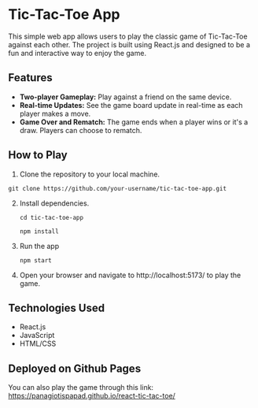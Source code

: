 # Tic-Tac-Toe App

This simple web app allows users to play the classic game of Tic-Tac-Toe against each other. The project is built using React.js and designed to be a fun and interactive way to enjoy the game.

## Features

- **Two-player Gameplay:** Play against a friend on the same device.
- **Real-time Updates:** See the game board update in real-time as each player makes a move.
- **Game Over and Rematch:** The game ends when a player wins or it's a draw. Players can choose to rematch.

## How to Play

1. Clone the repository to your local machine.
   
  `git clone https://github.com/your-username/tic-tac-toe-app.git`
  
2. Install dependencies.

   `cd tic-tac-toe-app`

   `npm install`
   
3. Run the app
   
   `npm start`
   
4. Open your browser and navigate to http://localhost:5173/ to play the game.

## Technologies Used

* React.js
* JavaScript
* HTML/CSS

## Deployed on Github Pages

You can also play the game through this link: https://panagiotispapad.github.io/react-tic-tac-toe/
